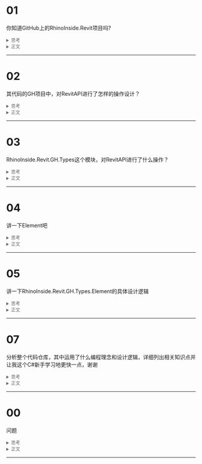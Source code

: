 # 01
你知道GitHub上的RhinoInside.Revit项目吗?
<details style="color: #999">
    <summary style="color: #666; font-size: 12px">思考</summary>
    
好的，我现在需要回答用户关于RhinoInside.Revit项目的问题。首先，我应该确认自己对这个项目的了解程度。RhinoInside.Revit是由McNeel公司开发的一个开源项目，允许在Revit环境中运行Rhino和Grasshopper。用户可能想知道它的功能、应用场景或者如何使用。

接下来，我需要回忆项目的关键点：比如它如何桥接Rhino和Revit，支持几何体的直接交互，参数化设计，数据交换，实时链接等。然后应用场景可能包括复杂几何创建、跨平台工作流、参数化设计、分析优化、协作与数据交换。安装步骤可能需要通过Package Manager安装，或者手动下载。

还要考虑用户可能的深层需求，比如他们是否在寻找如何整合这两个软件的方法，或者遇到安装问题，或者是想了解项目的最新动态。需要确保回答全面，但不过于冗长，分点说明会更清晰。同时，要提醒用户项目处于活跃开发中，可能存在兼容性问题，建议查看GitHub和官方论坛获取帮助。

最后，检查是否有遗漏的信息，比如版本兼容性，或者示例用途，比如建筑设计中具体如何应用。确保语言口语化，避免技术术语过多，但保持准确性。可能需要提及社区和资源，帮助用户进一步学习。还要注意用户是否已经有一定了解，还是完全新手，调整回答的详细程度。总之，结构要清晰，信息准确，有帮助性。
</details>

<details>
    <summary style="color: #666; font-size: 12px">正文</summary>

是的，我了解 GitHub 上的 **RhinoInside.Revit** 项目。这是一个由 McNeel（Rhinoceros 3D 的开发公司）支持的开源工具，旨在将 **Rhinoceros（Rhino）** 和 **Grasshopper** 的功能无缝集成到 **Autodesk Revit** 中。以下是关于该项目的关键信息：

---

### **主要功能**
1. **跨平台桥接**：
   - 允许在 Revit 环境中直接调用 Rhino 的几何引擎（如创建复杂曲面、网格等）。
   - 通过 Grasshopper 可视化编程界面驱动 Revit 的参数化建模。

2. **实时交互**：
   - 在 Revit 中实时操作 Rhino/Grasshopper 生成的几何体，并同步更新 Revit 族、构件或 BIM 数据。
   - 支持双向数据传递，例如将 Revit 元素导入 Rhino 进行分析，再导回 Revit。

3. **BIM 增强**：
   - 突破 Revit 原生建模的限制，处理复杂几何形状（如自由曲面、参数化结构）。
   - 支持 Revit 的族（Family）和参数（Parameter）系统，结合 Grasshopper 的逻辑进行自动化设计。

4. **开源与扩展性**：
   - 项目完全开源，开发者可基于 C# 或 Python 扩展功能。
   - 社区贡献了大量插件和案例，覆盖建筑、结构、MEP 等领域。

---

### **典型应用场景**
- **复杂几何建模**：在 Revit 中实现传统工具难以完成的曲面设计（如异形幕墙、屋顶）。
- **参数化工作流**：用 Grasshopper 驱动 Revit 参数，实现动态设计调整。
- **数据互操作性**：在 Rhino 和 Revit 之间传递几何、材质或 BIM 数据。
- **自动化任务**：批量生成 Revit 构件、生成施工图或执行碰撞检测。

---

### **安装与使用**
1. **依赖环境**：
   - 需同时安装 Rhino 7+ 和 Revit 2019+（注意版本兼容性）。
   - 推荐使用 Revit 的附加模块管理器（Package Manager）安装。

2. **基本步骤**：
   - 通过 GitHub 下载或 Package Manager 安装 RhinoInside.Revit。
   - 在 Revit 中启用插件后，可直接调用 Grasshopper 面板。
   - 通过 Grasshopper 节点库（如 "Revit" 组件）操作 Revit 元素。

---

### **注意事项**
- **版本兼容性**：不同 Revit/Rhino 版本可能存在兼容性问题，需参考官方文档。
- **性能优化**：复杂运算可能影响 Revit 稳定性，建议分步操作并保存备份。
- **学习资源**：
  - GitHub 仓库：[mcneel/rhino.inside-revit](https://github.com/mcneel/rhino.inside-revit)
  - 官方教程和论坛：[Discourse](https://discourse.mcneel.com/)
  - 社区案例分享（如 YouTube 或 BIM 博客）。

---

如果你有具体的使用场景或问题（如安装错误、工作流设计），可以进一步讨论！ 😊
</details>

---

# 02
其代码的GH项目中，对RevitAPI进行了怎样的操作设计？
<details style="color: #999">
    <summary style="color: #666; font-size: 12px">思考</summary>
    
好的，我需要回答用户关于RhinoInside.Revit项目中如何通过Grasshopper（GH）对RevitAPI进行操作设计的问题。用户可能已经了解项目的基本情况，现在想深入了解技术实现层面，特别是代码层面的设计思路。

首先，我需要回忆RhinoInside.Revit的工作原理。这个项目作为一个桥梁，连接Rhino/Grasshopper和Revit，允许用户在GH中调用RevitAPI的功能。用户想知道在GH项目中如何具体操作RevitAPI，这可能涉及到底层的封装机制、API调用方式、数据转换等。

接下来，我需要分解问题。用户的问题核心是“代码的GH项目中，对RevitAPI进行了怎样的操作设计？”，需要从设计模式、API封装、数据交互、事务处理等方面展开。可能用户是开发者，希望了解如何扩展或自定义功能，或者优化现有工作流程。

然后，我需要组织信息。RhinoInside.Revit通过C#编写，可能使用了RevitAPI的扩展机制，比如外部命令、事件处理等。GH组件作为节点，每个节点可能对应特定的RevitAPI操作。需要解释如何将这些API调用封装成GH的组件，如何处理Revit的事务（因为RevitAPI大部分操作需要在事务中执行），以及数据类型的转换（如Rhino几何体到Revit元素的转换）。

还要考虑用户可能的疑问点，比如如何在GH中处理Revit的文档、元素创建和修改，如何处理事务和撤销操作，以及如何处理异步执行的问题，因为RevitAPI是单线程的，而GH可能有不同的执行模型。

需要进一步验证是否了解RhinoInside的具体实现细节，例如是否通过动态链接库（DLL）加载RevitAPI，或者使用某种中间层进行通信。此外，可能涉及到Revit的元素ID、参数设置、事件订阅等高级话题。

最后，确保回答结构清晰，分点说明，涵盖封装机制、事务管理、数据转换、错误处理等方面，并举例说明，帮助用户理解。同时，可能需要提到开源代码的结构，如GitHub仓库中的关键类或模块，供用户参考。
</details>

<details>
    <summary style="color: #666; font-size: 12px">正文</summary>

RhinoInside.Revit 在 Grasshopper (GH) 中操作 Revit API 的核心设计思路是通过 **抽象化封装** 和 **事务管理**，将 Revit API 的底层操作转化为 Grasshopper 的可视化节点逻辑。以下是其关键设计细节：

---

### 1. **Revit API 的封装机制**
RhinoInside.Revit 通过 **动态代理（Dynamic Proxy）** 和 **适配器模式（Adapter Pattern）**，将 Revit API 的功能映射到 Grasshopper 的组件中：
   - **组件化接口**：每个 GH 节点（如 `Create Wall`、`Get Elements`）对应一个或多个 Revit API 方法（如 `Wall.Create`、`FilteredElementCollector`）。
   - **参数映射**：输入/输出参数通过类型转换（如将 Rhino 的 `Brep` 转为 Revit 的 `Solid`）适配 Revit API 的要求。
   - **静态与实例方法分离**：部分节点直接调用 Revit API 的静态方法（如 `Element.Delete`），另一些需操作文档实例（如 `doc.Create.NewFamilyInstance`）。

#### 示例代码逻辑（简化）：
```csharp
// Grasshopper 组件封装 Revit 的墙体创建
public class CreateWallComponent : GH_Component {
    protected override void SolveInstance(IGH_DataAccess DA) {
        // 从 GH 输入获取参数（曲线、标高、类型等）
        Curve curve = null;
        Level level = null;
        WallType wallType = null;
        DA.GetData("Curve", ref curve);
        DA.GetData("Level", ref level);
        DA.GetData("WallType", ref wallType);

        // 调用 Revit API 创建墙体
        var doc = Revit.ActiveDBDocument;
        Wall wall = Wall.Create(doc, curve.ToRevitType(), level.Id, wallType.Id, 0, 0, false, false);

        // 输出结果到 GH
        DA.SetData("Wall", wall);
    }
}
```

---

### 2. **事务（Transaction）与文档操作**
Revit API 要求所有数据修改必须在 **事务（Transaction）** 内完成，RhinoInside.Revit 通过以下方式管理事务：
   - **自动事务模式**：默认在 GH 节点执行时自动开启事务，确保每个操作原子性。
   - **手动事务控制**：复杂操作可通过 `Transaction.Start/Commit` 节点显式管理。
   - **读写隔离**：对 Revit 文档的读写操作通过 `Document` 实例的封装接口隔离，避免线程冲突。

#### 事务处理流程：
```csharp
using (var trans = new Transaction(doc, "Create Wall")) {
    trans.Start();
    // 执行 Revit API 操作
    Wall wall = Wall.Create(...);
    trans.Commit();
}
```

---

### 3. **数据转换与互操作性**
Rhino 和 Revit 的几何数据类型不同，项目通过 **几何内核转换** 实现无缝交互：
   - **几何引擎桥接**：将 Rhino 的 `NURBS` 曲面/曲线转换为 Revit 的 `Solid`/`Curve`，依赖 OpenNURBS 库和 Revit 的 `TessellatedShapeBuilder`。
   - **参数映射**：将 Revit 的族参数（如 `Parameter.Set(value)`）绑定到 Grasshopper 的动态输入。
   - **元素引用**：通过 `ElementId` 或 `UniqueId` 持久化引用 Revit 元素，确保跨会话的稳定性。

#### 几何转换示例（Rhino Brep → Revit Solid）：
```csharp
public static Solid BrepToSolid(Brep brep) {
    var options = new MeshingParameters();
    var mesh = Mesh.CreateFromBrep(brep, options);
    var builder = new TessellatedShapeBuilder();
    foreach (var face in mesh.Faces) {
        // 将网格面添加到 Revit 的 TessellatedShapeBuilder
        builder.AddFace(...);
    }
    return builder.Build();
}
```

---

### 4. **事件驱动与实时更新**
RhinoInside.Revit 通过 **事件订阅** 实现 Revit 与 Grasshopper 的实时交互：
   - **文档事件**：监听 Revit 的 `DocumentChanged` 事件，触发 GH 节点的重新计算。
   - **元素更新**：当 Revit 中的元素被修改时，自动更新 GH 中的对应数据流。
   - **双向绑定**：通过 `ElementTracker` 跟踪元素的创建和删除，避免数据引用失效。

---

### 5. **错误处理与日志**
- **异常捕获**：所有 Revit API 调用被 `try-catch` 包裹，错误通过 GH 的 `RuntimeMessages` 显示。
- **日志系统**：记录事务操作和几何转换过程，便于调试复杂工作流。
- **撤销机制**：依赖 Revit 的原生 `Undo` 栈，与 Grasshopper 的解算分离。

---

### 6. **开源代码结构（关键模块）**
在 GitHub 仓库中，核心代码位于以下目录：
- **RhinoInside.Revit.GH**：定义 Grasshopper 组件和参数类型。
  - `Components/`：封装 Revit API 操作的 GH 节点。
  - `Parameters/`：自定义参数类型（如 `GH_Element`、`GH_View`）。
- **RhinoInside.Revit.Convert**：处理几何和数据类型转换。
- **RhinoInside.Revit.API**：封装 Revit API 的底层交互逻辑。

---

### 典型应用示例
在 Grasshopper 中创建一个参数化幕墙：
1. 使用 `Select Level` 节点获取 Revit 标高。
2. 用 `Curve` 节点设计幕墙基线。
3. 通过 `Create Wall` 节点生成 Revit 墙体。
4. 用 `Adaptive Component` 节点在墙体表面放置自适应族。

---

### 注意事项
- **性能优化**：避免在单个 GH 画布中频繁调用高开销 API（如循环创建大量元素）。
- **版本适配**：不同 Revit API 版本的方法需通过条件编译（`#if REVIT2023`）处理。
- **学习资源**：直接阅读 [GitHub 源码](https://github.com/mcneel/rhino.inside-revit) 和 Revit API 文档是深入理解的最佳途径。

如果需要更具体的代码示例或功能实现解析，可以进一步探讨！ 🛠️
</details>

---

# 03
RhinoInside.Revit.GH.Types这个模块，对RevitAPI进行了什么操作？
<details style="color: #999">
    <summary style="color: #666; font-size: 12px">思考</summary>
    
好的，我现在需要回答用户关于RhinoInside.Revit.GH.Types模块对Revit API进行了什么操作的问题。用户之前已经询问过RhinoInside.Revit项目以及其代码中对Revit API的操作设计，现在特别关注GH.Types这个模块。

首先，我要回想之前对话中的信息。之前我解释了RhinoInside.Revit如何通过封装和事务管理将Revit API集成到Grasshopper中，提到了代码结构中的关键模块，包括RhinoInside.Revit.GH，特别是Components和Parameters目录。现在用户问的是GH.Types模块，这应该属于参数类型处理的部分。

接下来，我需要明确RhinoInside.Revit.GH.Types模块的作用。根据之前的回答，Parameters目录下定义了自定义参数类型，比如GH_Element、GH_View等。GH.Types可能是指这些自定义的Grasshopper参数类型，用于在Grasshopper中表示和操作Revit的元素和数据。

用户想知道这个模块对Revit API进行了哪些操作。可能的方面包括：封装Revit元素、类型转换、数据持久化、事务管理、事件处理等。需要详细说明这些方面，并结合具体例子，比如GH_Element类如何处理Revit的Element对象。

我需要确保回答结构清晰，分点列出关键操作，并解释每个操作如何与Revit API交互。同时，可能需要参考RhinoInside.Revit的源码结构，确认GH.Types模块的具体实现细节，比如是否处理了元素的引用、类型转换的方法等。

另外，用户可能希望了解这些类型如何帮助在Grasshopper中更安全高效地使用Revit API，比如避免直接操作Revit元素导致的崩溃，或者如何处理元素的唯一标识和版本兼容性。需要涵盖这些实际应用中的考虑。

最后，确保回答准确，如果有不确定的地方，应该指出可能需要查阅官方文档或源码验证，但尽量基于已有的知识进行解释，并提供示例代码或使用场景来增强理解。
</details>

<details>
    <summary style="color: #666; font-size: 12px">正文</summary>

RhinoInside.Revit 的 **`RhinoInside.Revit.GH.Types`** 模块是 Grasshopper (GH) 参数类型的核心实现部分，它通过自定义的 GH 参数类型（如 `GH_Element`、`GH_View`、`GH_Level` 等）将 Revit API 中的对象（如 `Element`、`View`、`Level`）封装为 Grasshopper 可识别的数据类型。这种设计不仅简化了数据交互流程，还确保了 Revit API 操作的安全性和稳定性。以下是该模块对 Revit API 的关键操作设计：

---

### 1. **Revit 元素的封装与引用**
- **核心目标**：将 Revit 的 `Element` 及其子类（如 `Wall`、`FamilyInstance`）映射为 Grasshopper 中的参数类型。
- **实现方式**：
  - **`GH_Element` 类型**：是所有 Revit 元素的基类，内部封装了 `ElementId` 或 `UniqueId`，用于在 Revit 文档中唯一标识元素。
  - **持久化引用**：通过 `ElementId` 或 `UniqueId` 确保即使 Revit 文档关闭后重新打开，GH 节点仍能正确引用元素。
  - **懒加载机制**：仅在需要时通过 `Document.GetElement()` 获取元素实例，避免不必要的性能开销。

#### 代码示例（简化的 `GH_Element` 类）：
```csharp
public class GH_Element : GH_Param<Types.ElementGoo> {
    // 通过 ElementId 获取 Revit 元素
    public Element RevitElement {
        get {
            var doc = Revit.ActiveDBDocument;
            return doc?.GetElement(this.Value?.Id); // ElementId 转为 Element
        }
    }
}
```

---

### 2. **类型安全与数据验证**
- **类型匹配**：每个 GH 参数类型（如 `GH_Wall`、`GH_Level`）仅接受对应的 Revit 元素类型，避免错误的类型传递。
- **空值处理**：当 Revit 元素被删除或不可访问时，参数类型会标记为 `null` 或显示警告信息。
- **版本兼容性**：处理不同 Revit 版本间的 API 差异，确保类型在不同版本的 Revit 中稳定运行。

#### 示例：`GH_Wall` 类型仅接受 Revit 的 `Wall` 元素：
```csharp
public class GH_Wall : GH_Element {
    protected override void SolveInstance(IGH_DataAccess DA) {
        // 确保输入数据是 Wall 类型
        if (!DA.GetData("Wall", ref wall))
            AddRuntimeMessage(GH_RuntimeMessageLevel.Error, "输入必须为墙体元素！");
    }
}
```

---

### 3. **双向数据绑定与动态更新**
- **从 Revit 到 Grasshopper**：当 Revit 文档中的元素被修改、添加或删除时，`GH_Element` 类型会自动更新其状态（通过事件订阅 `DocumentChanged`）。
- **从 Grasshopper 到 Revit**：通过 GH 节点修改参数类型的值（如调整 `GH_Wall` 的高度），会触发 Revit API 的事务操作更新实际元素。

---

### 4. **几何与属性的数据桥接**
- **几何转换**：将 Revit 元素的几何表达（如 `Solid`、`Curve`）转换为 Rhino 的几何类型（如 `Brep`、`NURBS Curve`），供 Grasshopper 使用。
- **属性提取**：通过封装的方法直接访问 Revit 元素的属性（如 `Wall.Location`、`FamilyInstance.GetTransform()`）。

#### 示例：获取 Revit 墙体的几何体并转换为 Rhino Brep：
```csharp
public Brep GetWallGeometry(Wall wall) {
    Options options = new Options { ComputeReferences = true };
    GeometryElement geoElem = wall.get_Geometry(options);
    foreach (GeometryObject geoObj in geoElem) {
        if (geoObj is Solid solid && solid.Volume > 0)
            return solid.ToRhino(); // 调用 RhinoInside 的几何转换方法
    }
    return null;
}
```

---

### 5. **事务与文档状态的隔离**
- **只读模式**：某些参数类型（如 `GH_View`）在 Grasshopper 中仅用于数据读取，避免直接修改 Revit 文档。
- **事务边界控制**：涉及元素修改的操作（如通过 `GH_Element.SetParameter()` 修改参数）会自动封装在 Revit 事务中，确保符合 Revit API 的要求。

---

### 6. **自定义参数类型的扩展性**
- **支持子类化**：开发者可以基于 `GH_Element` 扩展自定义类型（如 `GH_CustomFamily`），以支持特定族或元素的操作。
- **参数化属性**：通过 `IGH_Goo` 接口实现 Grasshopper 中的属性查看器（如显示元素的 `Category`、`Id`）。

#### 示例：自定义 `GH_CustomFamily` 类型：
```csharp
public class GH_CustomFamily : GH_Element {
    public override void DrawViewportMeshes(IGH_PreviewArgs args) {
        // 在 GH 视口中自定义族的显示方式
        if (RevitElement is FamilyInstance family)
            args.Pipeline.DrawBrep(family.GetGeometry().ToRhino(), Color.Red);
    }
}
```

---

### 7. **错误处理与日志**
- **异常捕获**：所有 Revit API 操作被包裹在 `try-catch` 块中，错误信息通过 Grasshopper 的 `RuntimeMessages` 显示。
- **元素状态检查**：在访问元素前验证其是否有效（如 `IsElementValid()` 方法）。

---

### 关键类的功能说明
| 类型名称               | 对应的 Revit 类型        | 功能描述                                                                 |
|------------------------|--------------------------|--------------------------------------------------------------------------|
| `GH_Element`           | `Element`                | 所有 Revit 元素的基类，封装 ElementId 和基础操作。                       |
| `GH_Wall`              | `Wall`                   | 专用于墙体元素，支持位置曲线、类型等属性访问。                           |
| `GH_Level`             | `Level`                  | 处理标高数据，支持高程查询和关联元素过滤。                               |
| `GH_View`              | `View`                   | 封装 Revit 视图，支持视图范围、可见性控制。                              |
| `GH_Parameter`         | `Parameter`              | 用于操作元素的参数（如实例参数、类型参数）。                             |
| `GH_GeometryObject`    | `GeometryObject`         | 将 Revit 几何对象（Solid/Curve/Mesh）转换为 Rhino 几何供 Grasshopper 使用。 |

---

### 典型应用场景
1. **元素选择与过滤**：  
   使用 `GH_Element` 参数配合 `ElementFilter` 节点，快速筛选特定类别的 Revit 元素（如所有门或窗）。

2. **参数化修改**：  
   通过 `GH_Parameter` 节点读取或修改元素的实例参数（如墙高度、材质名称）。

3. **几何分析**：  
   将 Revit 元素的几何体转为 Rhino 格式，在 Grasshopper 中进行碰撞检测或优化设计。

---

### 注意事项
- **性能优化**：避免在大型模型中频繁操作 `GH_Element` 类型，可能触发大量 Revit API 调用。
- **版本兼容性**：不同 Revit 版本的元素属性可能不同，需通过条件编译（如 `#if REVIT2024`）处理差异。
- **学习路径**：深入理解此模块需要熟悉 Revit API 的 `Element` 体系及 Grasshopper 的 `IGH_Param` 接口。

如需进一步探讨具体类型的实现细节（如 `GH_View` 如何封装视图属性），可以继续深入！ 🔍
</details>

---

# 04
讲一下Element吧
<details style="color: #999">
    <summary style="color: #666; font-size: 12px">思考</summary>
    
好的，用户让我“讲一下Element吧”。首先，我需要确定用户指的是Revit API中的Element，因为之前的对话都是关于RhinoInside.Revit和Revit API的。用户可能是在了解RhinoInside.Revit项目后，想深入理解Revit API的核心概念，特别是Element的结构和作用。

接下来，我要回想Revit API中Element的基本定义和作用。Element是Revit中所有元素的基类，包括模型元素、注释元素、视图等。用户可能想知道Element的分类、属性、方法以及在实际开发中的应用。

考虑到用户之前的问题涉及RhinoInside.Revit的GH.Types模块，他们可能对如何在Grasshopper中操作Element感兴趣，比如如何通过GH节点访问或修改Element的属性。因此，我需要结合RhinoInside.Revit的实现，说明Element在其中的封装和使用方式。

用户可能的背景是建筑信息模型（BIM）相关的开发者或设计师，使用Revit和Grasshopper进行参数化设计。他们可能希望了解如何通过编程扩展Revit的功能，尤其是在跨平台工具如RhinoInside中处理Element的细节。

需要详细讲解Element的类型层次结构，比如ModelElement、View、Annotation等子类，以及它们的应用场景。同时，要强调Element的属性和方法，如Id、Category、Parameters，以及如何通过API进行查询和修改。

此外，用户可能对Element的生命周期和事务管理感兴趣，因为Revit API要求所有修改在事务中完成。结合之前的讨论，可以提到RhinoInside.Revit如何处理事务，确保在Grasshopper中的操作符合Revit API的要求。

还要考虑用户可能遇到的常见问题，比如Element的引用失效、性能优化等，给出注意事项和最佳实践。例如，使用UniqueId而非ElementId来持久化引用，避免在大型模型中频繁查询Element属性。

最后，通过实际应用示例，如创建墙体或修改参数，展示Element在代码中的具体使用，帮助用户将理论应用于实践。同时，提供学习资源，如官方文档和社区论坛，方便用户进一步自学。

总结，用户需要全面了解Revit API中的Element，包括其结构、操作方法和在RhinoInside.Revit中的集成。回答应结构清晰，层次分明，兼顾理论和实践，帮助用户构建系统的知识框架。
</details>

<details>
    <summary style="color: #666; font-size: 12px">正文</summary>

在 **Autodesk Revit** 的 API 中，**Element** 是 Revit 数据模型的核心基类，几乎所有可见或可操作的实体（如墙、门、标高、视图、材质等）都是 `Element` 的派生类。理解 `Element` 的结构和操作是 Revit 二次开发的基础。以下是关于 `Element` 的详细解析：

---

### **1. Element 的定义与作用**
- **定义**：  
  `Element` 是 Revit 中所有对象的基类，代表 BIM 模型中的一个实体或抽象概念。  
  - **物理实体**：如墙、柱、楼板（`Wall`, `Column`, `Floor`）。  
  - **抽象对象**：如标高、视图、族类型、材质（`Level`, `View`, `FamilySymbol`, `Material`）。  
  - **元数据**：如参数、约束条件（`Parameter`, `Constraint`）。

- **作用**：  
  - **数据载体**：存储几何信息、属性（参数）、关系（如父子元素）。  
  - **操作入口**：通过 API 对元素进行增删改查、参数读写、几何操作等。

---

### **2. Element 的类型层次**
Revit 的 `Element` 是一个庞大的类体系，以下是常见的派生类型：

#### **(1) 模型元素（Model Elements）**
- **`ModelElement`**：所有物理或逻辑模型元素的基类。  
  - **`FamilyInstance`**：族实例（如门、窗、家具）。  
  - **`Wall`** / `Floor` / `Roof`：墙体、楼板、屋顶。  
  - **`CurveElement`**：基于曲线的元素（如梁、管道）。  
  - **`DirectShape`**：直接几何形状（用于自定义几何）。

#### **(2) 注释元素（Annotation Elements）**
- **`Annotation`**：所有注释类元素的基类。  
  - **`TextNote`**：文字注释。  
  - **`Dimension`**：尺寸标注。  
  - **`Tag`**：标签（如房间标签、构件标签）。

#### **(3) 视图与图纸（Views and Sheets）**
- **`View`**：所有视图的基类（平面、立面、剖面、3D 视图）。  
  - **`ViewPlan`**：平面视图。  
  - **`ViewSection`**：剖面视图。  
  - **`View3D`**：三维视图。  
- **`Sheet`**：图纸（用于布局出图）。

#### **(4) 参数与约束（Parameters and Constraints）**
- **`Parameter`**：元素的参数（如墙的高度、材质的名称）。  
- **`GlobalParameter`**：全局参数（跨元素共享）。  
- **`Constraint`**：几何约束（如对齐、尺寸锁定）。

#### **(5) 其他重要类型**
- **`Level`**：标高（定义垂直位置）。  
- **`Category`**：元素的分类（如“墙”、“门”）。  
- **`Material`**：材质（定义表面属性）。  
- **`Family`** / **`FamilySymbol`**：族与族类型（参数化族的基础）。

---

### **3. Element 的关键属性和方法**
#### **(1) 属性**
- **`Id`** (`ElementId`)：元素的唯一标识符（同一文档内唯一）。  
- **`UniqueId`** (`string`)：跨文档和会话的全局唯一标识符（更稳定）。  
- **`Category`** (`Category`)：元素的分类（如 `BuiltInCategory.OST_Walls`）。  
- **`Name`** (`string`)：用户定义的名称（可能不唯一）。  
- **`Parameters`** (`ParameterSet`)：元素的参数集合。  
- **`GroupId`** (`ElementId`)：若元素属于组，返回组 ID。

#### **(2) 方法**
- **`get_Geometry(Options options)`**：获取元素的几何表达（返回 `GeometryElement`）。  
- **`GetTypeId()`**：获取元素的族类型 ID（如墙的类型）。  
- **`GetDependentElements()`**：获取依赖此元素的子元素（如门依赖于墙）。  
- **`GetPhaseStatus()`**：获取元素的阶段状态（新建、拆除等）。

---

### **4. 如何操作 Element**
#### **(1) 获取 Element**
- **通过 `ElementId`**：  
  ```csharp
  Element element = doc.GetElement(elementId);
  ```

- **通过过滤**：  
  使用 `FilteredElementCollector` 按条件筛选元素。  
  ```csharp
  var walls = new FilteredElementCollector(doc)
      .OfCategory(BuiltInCategory.OST_Walls)
      .WhereElementIsNotElementType()
      .ToElements();
  ```

- **通过唯一标识符**：  
  ```csharp
  Element element = doc.GetElement(uniqueId);
  ```

#### **(2) 修改 Element**
所有修改操作必须在 **事务（Transaction）** 中进行：  
```csharp
using (Transaction trans = new Transaction(doc, "修改墙体高度")) {
    trans.Start();
    Wall wall = element as Wall;
    wall.get_Parameter(BuiltInParameter.WALL_USER_HEIGHT_PARAM).Set(5000); // 设置高度为5000毫米
    trans.Commit();
}
```

#### **(3) 创建 Element**
通过 Revit API 的静态方法创建元素（需事务）：  
```csharp
// 创建墙体
Curve wallLine = Line.CreateBound(new XYZ(0,0,0), new XYZ(10,0,0));
Wall wall = Wall.Create(doc, wallLine, levelId, wallTypeId, height, offset, false, false);
```

#### **(4) 删除 Element**
```csharp
doc.Delete(elementId); // 需在事务中执行
```

---

### **5. Element 的几何与参数**
#### **(1) 几何操作**
- **获取几何体**：  
  ```csharp
  Options options = new Options { ComputeReferences = true };
  GeometryElement geoElem = element.get_Geometry(options);
  foreach (GeometryObject obj in geoElem) {
      if (obj is Solid solid) {
          // 处理实体几何
      }
  }
  ```

- **转换到 Rhino**（在 RhinoInside.Revit 中）：  
  ```csharp
  Brep rhinoBrep = solid.ToRhino(); // 将 Revit 的 Solid 转为 Rhino 的 Brep
  ```

#### **(2) 参数操作**
- **获取参数值**：  
  ```csharp
  Parameter param = element.get_Parameter(BuiltInParameter.WALL_HEIGHT);
  double height = param.AsDouble();
  ```

- **设置参数值**：  
  ```csharp
  param.Set(6000); // 设置高度为6000毫米
  ```

- **查找自定义参数**：  
  ```csharp
  Parameter param = element.LookupParameter("自定义参数名称");
  ```

---

### **6. 典型应用场景**
1. **批量修改元素参数**：  
   遍历所有门，修改其宽度参数。  
2. **几何分析**：  
   检查所有梁与柱的碰撞。  
3. **自动化生成**：  
   根据 Excel 数据批量创建房间标签。  
4. **数据导出**：  
   提取所有墙体的长度、材质信息到 CSV 文件。  

---

### **7. 注意事项**
- **事务管理**：所有修改操作必须包裹在事务中，否则会抛出异常。  
- **元素有效性**：在操作前检查元素是否已被删除（`element.IsValidObject`）。  
- **性能优化**：  
  - 避免在循环中频繁调用 `doc.GetElement()`。  
  - 使用 `ElementId` 或 `UniqueId` 缓存元素引用。  
- **跨版本兼容性**：不同 Revit 版本的 API 可能略有差异，需条件编译处理。

---

### **8. 学习资源**
- **Revit API 文档**：  
  [Revit API Developers Guide](https://www.revitapidocs.com/)  
- **GitHub 示例**：  
  [Revit API 官方示例](https://github.com/Autodesk/revit-api-samples)  
- **社区论坛**：  
  [Revit API 论坛](https://forums.autodesk.com/t5/revit-api-forum/bd-p/160)  

---

通过深入理解 `Element`，你可以更高效地操作 Revit 模型，构建强大的 BIM 工具！ 🚀
</details>

---

# 05
讲一下RhinoInside.Revit.GH.Types.Element的具体设计逻辑
<details style="color: #999">
    <summary style="color: #666; font-size: 12px">思考</summary>
    
好的，用户之前已经询问了RhinoInside.Revit.GH.Types模块的设计，现在他们进一步问到了该模块中的Element类型的具体设计逻辑。我需要详细分析这个类的结构、功能以及它在整个项目中的作用。

首先，用户可能是在开发或使用RhinoInside.Revit的Grasshopper插件时遇到了问题，或者想要扩展自定义的功能。他们需要了解Element类型如何封装Revit的Element，以便在Grasshopper中有效操作。

用户之前的问题已经涉及到了GH.Types模块的整体设计，现在深入到具体的Element类。我需要解释这个类的继承关系、如何封装Revit元素、数据持久化机制、类型安全处理、事务管理以及与Grasshopper的交互方式。

要考虑到用户可能对Revit API和Grasshopper的参数类型有一定的了解，但需要更具体的实现细节。可能需要分步骤解释Element类的各个部分，比如如何存储ElementId，如何处理元素的有效性，如何转换几何数据等。

还要注意用户可能关心性能优化和错误处理，比如懒加载机制如何减少API调用，如何检测元素是否被删除等。此外，用户可能想知道如何在Grasshopper中正确使用这些参数类型，确保数据流的稳定性和正确性。

需要结合代码示例，说明关键方法如CastFrom、ToElement等，以及事件处理如何同步Revit和Grasshopper的状态。同时，应该提到设计中的注意事项，比如版本兼容性和性能问题，帮助用户避免常见陷阱。

最后，总结Element类的设计目标，强调其在桥接Revit和Grasshopper中的作用，确保用户理解其重要性和应用场景。
</details>

<details>
    <summary style="color: #666; font-size: 12px">正文</summary>

**RhinoInside.Revit.GH.Types.Element** 是 RhinoInside.Revit 中 Grasshopper (GH) 参数类型的核心类，它负责将 Revit 的 `Element` 对象封装为 Grasshopper 可以识别和操作的数据类型。其设计逻辑围绕 **数据封装**、**跨平台交互** 和 **事务安全** 展开。以下是具体的设计逻辑解析：

---

### **1. 类继承关系与接口实现**
`GH_Types.Element` 的继承链如下：
```csharp
public class GH_Element : GH_Goo<ElementGoo>, IGH_PreviewData
```
- **基类**：`GH_Goo<T>` 是 Grasshopper 参数类型的通用基类，提供数据存储、序列化和输入输出能力。
- **泛型参数**：`ElementGoo` 是封装 Revit `Element` 的数据容器（Goo 是 Grasshopper 对数据的包装类）。
- **接口**：`IGH_PreviewData` 允许在 Grasshopper 画布中预览元素的几何形状。

---

### **2. 数据封装逻辑**
#### **(1) 存储 Revit 元素引用**
- **核心字段**：  
  通过 `ElementId` 或 `UniqueId` 持久化引用 Revit 元素，而非直接存储 `Element` 对象。  
  这是为了避免 Revit 文档关闭或元素删除后出现悬空引用。
  ```csharp
  public class ElementGoo {
      public ElementId Id { get; }       // 元素在文档内的唯一标识
      public string UniqueId { get; }    // 跨文档的全局唯一标识（更稳定）
  }
  ```

- **懒加载机制**：  
  仅在需要时通过 `Document.GetElement()` 获取实际的 `Element` 对象，减少不必要的 API 调用。
  ```csharp
  public Element RevitElement {
      get {
          var doc = Revit.ActiveDBDocument;
          return doc?.GetElement(Value.Id); // 通过 Id 获取元素实例
      }
  }
  ```

#### **(2) 数据有效性检查**
- **元素存在性验证**：  
  在访问 `RevitElement` 前检查元素是否已被删除或不可访问。
  ```csharp
  public bool IsValid {
      get {
          var element = RevitElement;
          return element != null && element.IsValidObject;
      }
  }
  ```

---

### **3. 类型安全与类型转换**
#### **(1) 类型匹配**
- **显式类型过滤**：  
  例如，`GH_Wall` 继承自 `GH_Element`，并确保其封装的对象必须是 Revit 的 `Wall` 类型。
  ```csharp
  public class GH_Wall : GH_Element {
      public override bool CastFrom(object source) {
          if (source is Wall wall) {
              Value = new ElementGoo(wall.Id, wall.UniqueId);
              return true;
          }
          return false;
      }
  }
  ```

#### **(2) 数据转换方法**
- **`CastFrom` 和 `CastTo`**：  
  实现 Grasshopper 的数据转换协议，支持从其他类型（如字符串、整数）解析 `Element`。
  ```csharp
  public override bool CastFrom(object source) {
      if (source is Element element) {
          Value = new ElementGoo(element.Id, element.UniqueId);
          return true;
      }
      return false;
  }

  public override bool CastTo<T>(ref T target) {
      if (typeof(T) == typeof(Element)) {
          target = (T)(object)RevitElement;
          return true;
      }
      return false;
  }
  ```

---

### **4. 几何与属性桥接**
#### **(1) 几何转换**
- **从 Revit 到 Rhino**：  
  通过调用 RhinoInside 的几何内核转换方法（如 `ToRhino()`），将 Revit 的几何对象转为 Rhino 类型。
  ```csharp
  public Brep GetGeometry() {
      var options = new Options { ComputeReferences = true };
      GeometryElement geoElem = RevitElement.get_Geometry(options);
      return geoElem.ToRhino(); // 转换为 Rhino 的 Brep 或 Mesh
  }
  ```

#### **(2) 属性访问**
- **封装常用属性**：  
  通过 `GH_Element` 的扩展方法暴露 Revit 元素的常用属性（如 `Category`, `Name`）。
  ```csharp
  public string ElementName => RevitElement?.Name ?? "Unknown";
  public Category ElementCategory => RevitElement?.Category;
  ```

---

### **5. 事务管理与操作安全**
#### **(1) 自动事务封装**
- **隐式事务**：  
  当通过 `GH_Element` 修改元素属性（如参数值）时，操作会自动包裹在 Revit 事务中。
  ```csharp
  public void SetParameter(string paramName, object value) {
      using (var trans = new Transaction(doc, "Set Parameter")) {
          trans.Start();
          Parameter param = RevitElement.LookupParameter(paramName);
          param?.Set(value);
          trans.Commit();
      }
  }
  ```

#### **(2) 读写隔离**
- **文档锁定**：  
  在访问 `RevitElement` 时，确保当前线程持有 Revit 文档的读写权限，避免多线程冲突。

---

### **6. 事件驱动与动态更新**
#### **(1) 文档事件监听**
- **元素更新同步**：  
  订阅 Revit 的 `DocumentChanged` 事件，当元素被修改或删除时，自动更新 Grasshopper 中的参数状态。
  ```csharp
  RevitDocument.DocumentChanged += OnDocumentChanged;

  private void OnDocumentChanged(object sender, DocumentChangedEventArgs e) {
      if (e.DeletedElements.Contains(Value.Id)) {
          // 标记元素为失效状态
          this.AddRuntimeMessage(GH_RuntimeMessageLevel.Warning, "元素已被删除");
      }
  }
  ```

#### **(2) 实时预览**
- **实现 `IGH_PreviewData`**：  
  在 Grasshopper 视口中绘制元素的几何形状，提供直观的反馈。
  ```csharp
  public void DrawViewportMeshes(IGH_PreviewArgs args) {
      if (IsValid) {
          Brep brep = GetGeometry();
          args.Pipeline.DrawBrepShaded(brep, Material.Default);
      }
  }
  ```

---

### **7. 错误处理与日志**
#### **(1) 异常捕获**
- **安全的 API 调用**：  
  所有 Revit API 操作被包裹在 `try-catch` 中，错误通过 Grasshopper 的 `RuntimeMessages` 显示。
  ```csharp
  public override void SolveInstance(IGH_DataAccess DA) {
      try {
          // 操作 Revit 元素...
      } catch (Exception ex) {
          AddRuntimeMessage(GH_RuntimeMessageLevel.Error, ex.Message);
      }
  }
  ```

#### **(2) 元素状态跟踪**
- **引用计数器**：  
  通过 `ElementTracker` 跟踪元素的引用计数，确保在元素被删除时释放相关资源。

---

### **8. 扩展性与自定义类型**
#### **(1) 派生特定类型**
- **子类化 `GH_Element`**：  
  开发者可以创建自定义的 GH 参数类型（如 `GH_CustomFamily`），以支持特定族或元素的专有操作。
  ```csharp
  public class GH_CustomFamily : GH_Element {
      public override Guid ComponentGuid => new Guid("...");
      // 添加自定义属性和方法
  }
  ```

#### **(2) 动态参数绑定**
- **反射与动态参数**：  
  通过反射机制将 Revit 元素的参数动态绑定到 Grasshopper 的输入输出端。

---

### **设计目标总结**
- **数据安全**：通过 `ElementId` 和 `UniqueId` 确保跨会话的引用稳定性。
- **性能优化**：懒加载和缓存机制减少不必要的 Revit API 调用。
- **用户友好**：自动事务和错误提示简化用户操作。
- **扩展灵活**：支持开发者自定义类型和操作。

---

### **典型代码流程示例**
在 Grasshopper 中创建一个选择并修改墙体高度的组件：
1. **用户输入**：通过 `GH_Element` 参数选择 Revit 中的墙体。
2. **参数读取**：获取当前墙体的高度参数。
3. **计算逻辑**：在 Grasshopper 中调整高度值。
4. **事务提交**：通过 `GH_Element` 的封装方法自动更新 Revit 模型。

---

### **注意事项**
- **版本兼容性**：不同 Revit 版本的 `Element` 属性可能不同，需通过条件编译（如 `#if REVIT2024`）处理差异。
- **性能敏感操作**：避免在大型模型中频繁操作 `GH_Element`，可能导致 Grasshopper 卡顿。
- **元素生命周期**：确保在 Revit 文档关闭时清理对元素的引用。

通过这种设计，`RhinoInside.Revit.GH.Types.Element` 实现了 Revit 元素与 Grasshopper 数据流的无缝桥接，成为参数化 BIM 工作流的核心枢纽。 🏗️
</details>

---

# 07
分析整个代码仓库，其中运用了什么编程理念和设计逻辑，详细列出相关知识点并让我这个C#新手学习地更快一点，谢谢
<details style="color: #999">
    <summary style="color: #666; font-size: 12px">思考</summary>
    
好的，用户让我分析RhinoInside.Revit的代码仓库，并列出其中用到的编程理念和设计逻辑，帮助他作为C#新手更快学习。首先，我需要确定用户的需求。他可能已经对Revit和Rhino有一定了解，但作为C#新手，需要从基础开始理解代码结构。

用户之前的问题集中在RhinoInside.Revit的具体模块，尤其是GH.Types.Element的设计，现在想扩展到整个代码库。需要总结主要的编程概念和设计模式，用简单易懂的方式解释，帮助他建立知识框架。

首先，我应该考虑整个项目的架构，比如分层设计、模块划分。然后识别使用的设计模式，如适配器模式、工厂模式等。接下来是C#特性，比如泛型、LINQ、异步编程等。还有依赖注入、事件处理、事务管理等具体实现。另外，项目中的跨平台交互和API封装也是重点。

需要确保每个知识点都有实际代码示例，并说明如何帮助学习。比如，接口与抽象类在项目中的应用，可以举GH参数类型的例子。设计模式如适配器模式，可以说明如何转换Rhino和Revit的几何对象。

用户作为新手，可能需要避免过于复杂的术语，所以解释时要尽量用简单的语言，并关联实际项目中的代码。比如，解释依赖注入时，可以提到如何管理Revit和Rhino的文档实例，通过构造函数传递，而不是硬编码。

还要考虑错误处理、事务管理这些关键点，因为Revit API严格要求事务操作。这部分需要强调事务的作用，以及代码中如何封装事务来确保数据安全。

最后，整理学习路径，建议用户从C#基础开始，逐步接触设计模式，再深入项目结构。推荐资源如官方文档、书籍和社区论坛，帮助他逐步提升。

在组织内容时，分点列出每个编程理念或设计逻辑，结合代码片段和项目中的具体应用，这样用户能更直观地理解。同时，确保每个知识点都有对应的学习建议，帮助他针对性学习。
</details>

<details>
    <summary style="color: #666; font-size: 12px">正文</summary>

好的！我将以 **RhinoInside.Revit** 的代码仓库为例，总结其核心编程理念和设计逻辑，并结合实际代码片段，帮助你作为 C# 新手更快理解这些知识点。以下是详细分析：

---

### **1. 分层架构与模块化设计**
#### **核心理念**
- **分层架构**：将代码分为独立模块（如 `API`、`Convert`、`GH`），各模块职责明确。
- **模块化设计**：每个模块专注于单一功能（如几何转换、事务管理、UI 集成），便于维护和扩展。

#### **代码示例**
```csharp
// 项目结构示例
- RhinoInside.Revit.API    // 封装 Revit API 底层交互
- RhinoInside.Revit.Convert // 处理 Rhino/Revit 数据转换
- RhinoInside.Revit.GH     // Grasshopper 组件实现
```

#### **学习点**
- **如何组织代码**：学习用文件夹和命名空间划分模块。
- **单一职责原则**：每个类/方法只做一件事。

---

### **2. 面向对象编程（OOP）**
#### **核心理念**
- **封装**：隐藏复杂实现（如 `Element` 的懒加载）。
- **继承与多态**：通过基类（如 `GH_Element`）派生子类（`GH_Wall`、`GH_Level`）。
- **接口抽象**：定义通用行为（如 `IGH_PreviewData` 实现几何预览）。

#### **代码示例**
```csharp
// 基类定义
public class GH_Element : GH_Goo<ElementGoo> {
    public virtual Element RevitElement { get { /* 懒加载逻辑 */ } }
}

// 子类继承
public class GH_Wall : GH_Element {
    public override void SomeMethod() { /* Wall 特有逻辑 */ }
}
```

#### **学习点**
- **类与对象**：理解如何通过类封装数据和行为。
- **虚方法与重写**：学习 `virtual` 和 `override` 关键字的使用。

---

### **3. 设计模式**
#### **(1) 适配器模式（Adapter）**
- **用途**：转换 Rhino 和 Revit 的几何类型（如 `Brep` → `Solid`）。
- **代码示例**：
  ```csharp
  public static Solid BrepToSolid(Brep brep) {
      // 将 Rhino 的 Brep 转换为 Revit 的 Solid
      var mesh = BrepToMesh(brep);
      var builder = new TessellatedShapeBuilder();
      // ... 添加面片数据
      return builder.Build();
  }
  ```

#### **(2) 工厂模式（Factory）**
- **用途**：创建 Grasshopper 组件（如根据类型生成 `GH_Wall` 或 `GH_Level`）。
- **代码示例**：
  ```csharp
  public static GH_Element CreateElement(Element element) {
      if (element is Wall) return new GH_Wall();
      if (element is Level) return new GH_Level();
      return new GH_Element();
  }
  ```

#### **(3) 观察者模式（Observer）**
- **用途**：监听 Revit 文档事件（如元素修改、删除）。
- **代码示例**：
  ```csharp
  RevitDocument.DocumentChanged += (sender, e) => {
      if (e.DeletedElements.Contains(elementId)) {
          // 处理元素删除事件
      }
  };
  ```

#### **学习点**
- **设计模式的作用**：解决特定场景下的代码组织问题。
- **模式识别**：通过代码结构判断使用的模式。

---

### **4. 依赖注入与控制反转（IoC）**
#### **核心理念**
- **解耦依赖**：通过接口（如 `IDocumentHandler`）管理 Revit 和 Rhino 的文档实例。
- **代码示例**：
  ```csharp
  public class DocumentHandler : IDocumentHandler {
      public Document RevitDoc { get; set; }
      public RhinoDoc RhinoDoc { get; set; }
  }

  // 在需要的地方注入
  public class GeometryConverter {
      private readonly IDocumentHandler _handler;
      public GeometryConverter(IDocumentHandler handler) {
          _handler = handler; // 依赖注入
      }
  }
  ```

#### **学习点**
- **构造函数注入**：学习如何通过构造函数传递依赖。
- **接口定义**：理解接口如何统一不同实现。

---

### **5. 事务管理与异常处理**
#### **核心理念**
- **事务封装**：所有 Revit 修改操作必须在事务中完成。
- **异常安全**：通过 `try-catch` 确保 Grasshopper 不会因 Revit 错误崩溃。

#### **代码示例**
```csharp
using (Transaction trans = new Transaction(doc, "Operation")) {
    try {
        trans.Start();
        // 执行 Revit API 操作
        trans.Commit();
    } catch (Exception ex) {
        trans.RollBack();
        throw new Exception("操作失败", ex);
    }
}
```

#### **学习点**
- **事务的必要性**：理解 Revit API 的事务机制。
- **错误日志**：学习如何记录和传递异常信息。

---

### **6. 数据转换与类型映射**
#### **核心理念**
- **几何内核桥接**：将 Rhino 的几何对象（NURBS）转换为 Revit 的几何对象（B-Rep）。
- **参数映射**：处理 Revit 参数与 Grasshopper 数据类型的兼容性。

#### **代码示例**
```csharp
// Rhino 点转换为 Revit 的 XYZ
public static XYZ ToRevitPoint(this Point3d point) {
    return new XYZ(point.X, point.Y, point.Z);
}

// Revit 的 Solid 转换为 Rhino 的 Brep
public static Brep ToRhino(this Solid solid) {
    // 使用 RhinoCommon 的 API 转换
}
```

#### **学习点**
- **扩展方法**：学习用 `this` 关键字为现有类型添加方法。
- **类型转换逻辑**：理解不同几何库的数据结构差异。

---

### **7. 事件驱动与异步编程**
#### **核心理念**
- **事件订阅**：响应 Revit 文档变化、用户交互等事件。
- **异步优化**：避免阻塞主线程（如长时间计算任务）。

#### **代码示例**
```csharp
// 订阅 Revit 文档修改事件
RevitDocument.DocumentChanged += OnDocumentChanged;

private async void OnDocumentChanged(object sender, EventArgs e) {
    await Task.Run(() => {
        // 异步处理复杂计算
    });
}
```

#### **学习点**
- **事件与委托**：理解 `event` 和 `delegate` 的使用。
- **async/await**：学习异步编程模型。

---

### **8. 性能优化技巧**
#### **核心理念**
- **懒加载**：仅在需要时访问 Revit 元素。
- **缓存机制**：缓存频繁访问的数据（如 `ElementId`）。
- **批量操作**：减少 API 调用次数。

#### **代码示例**
```csharp
// 缓存 ElementId 列表
private List<ElementId> _cachedWallIds;

public List<ElementId> GetWallIds() {
    return _cachedWallIds ??= new FilteredElementCollector(doc)
        .OfCategory(BuiltInCategory.OST_Walls)
        .ToElementIds();
}
```

#### **学习点**
- **延迟初始化**：学习 `Lazy<T>` 类。
- **性能分析工具**：使用 Visual Studio 的性能探查器。

---

### **学习路径建议（针对 C# 新手）**
1. **基础语法**：掌握变量、循环、条件语句。
2. **面向对象**：类、继承、接口、多态。
3. **设计模式**：适配器、工厂、观察者模式。
4. **高级特性**：泛型、LINQ、异步编程。
5. **工具链**：Visual Studio 调试、NuGet 包管理。
6. **实战练习**：从简单插件开始（如批量重命名元素）。

---

### **推荐资源**
- **书籍**：
  - 《C# 入门经典》
  - 《设计模式：可复用面向对象软件的基础》
- **在线教程**：
  - [Microsoft Learn C# 路径](https://learn.microsoft.com/zh-cn/dotnet/csharp/)
  - [Revit API 官方文档](https://www.revitapidocs.com/)
- **社区**：
  - [Stack Overflow](https://stackoverflow.com/)
  - [Rhino 开发者论坛](https://discourse.mcneel.com/)

---

通过结合 **RhinoInside.Revit** 的实际代码和上述知识点，你可以逐步理解如何将编程理论应用到实际项目中。如果有具体代码片段或功能需要深入分析，欢迎随时提问！ 🚀
</details>

---

# 00
问题
<details style="color: #999">
    <summary style="color: #666; font-size: 12px">思考</summary>
    

</details>

<details>
    <summary style="color: #666; font-size: 12px">正文</summary>


</details>

---